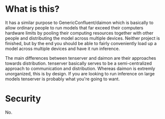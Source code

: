 # What is this?
It has a similar purpose to GenericConfluent/daimon which is basically to
allow ordinary people to run models that far exceed their computers hardware
limits by pooling their computing resources together with other people and
distributing the model across multiple devices. Neither project is finished,
but by the end you should be able to fairly conveniently load up a model across
multiple devices and have it run inference. 

The main differences between tenserver and daimon are their approaches towards
distribution. tenserver basically serves to be a semi-centralized approach to 
communication and distribution. Whereas daimon is extremly unorganized, this is
by design. If you are looking to run inference on large models tenserver is
probably what you're going to want.

# Security
No.
